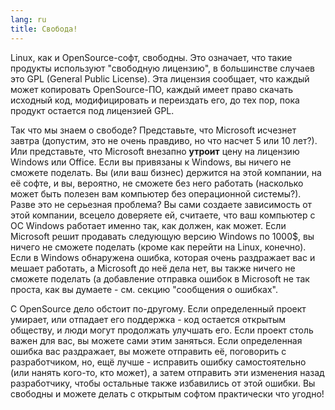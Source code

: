 ```yaml
---
lang: ru
title: Свобода!
---
```


Linux, как и OpenSource-софт, свободны. Это означает, что такие
продукты используют "свободную лицензию", в большинстве случаев
это  GPL (General Public License). Эта лицензия сообщает, что каждый
может копировать OpenSource-ПО, каждый имеет право скачать исходный
код, модифицировать и переиздать его, до тех пор, пока продукт
остается под лицензией GPL.

Так что мы знаем о свободе? Представьте, что Microsoft исчезнет
завтра (допустим, это не очень правдиво, но что насчет 5 или 10 лет?).
Или представьте, что Microsoft внезапно <b>утроит</b> цену на лицензию
Windows или Office. Если вы привязаны к Windows, вы ничего не сможете
поделать. Вы (или ваш бизнес) держится на этой компании, на её софте,
и вы, вероятно, не сможете без него работать (насколько может быть 
полезен вам компьютер без операционной системы?). Разве это не
серьезная проблема? Вы сами создаете зависимость от этой компании,
всецело доверяете ей, считаете, что ваш компьютер с ОС Windows работает
именно так, как должен, как может. Если Microsoft решит продавать
следующую версию Windows по 1000$, вы ничего не сможете поделать 
(кроме как перейти на Linux, конечно). Если в Windows обнаружена ошибка,
которая очень раздражает вас и мешает работать, а Microsoft до неё дела
нет, вы также ничего не сможете поделать (а добавление отправка
ошибок в Microsoft не так проста, как вы думаете - см. секцию 
"сообщения о ошибках". 

С OpenSource дело обстоит по-другому. Если определенный проект умирает,
или отпадает его поддержка - код остается открытым обществу, и люди могут
продолжать улучшать его. Если проект столь важен для вас, вы можете сами
этим заняться. Если определенная ошибка вас раздражает, вы можете отправить
её, поговорить с разработчиком, но, ещё лучше - исправить ошибку самостоятельно
(или нанять кого-то, кто может), а затем отправить эти изменения назад
разработчику, чтобы остальные также избавились от этой ошибки. Вы свободны
и можете делать с открытым софтом практически что угодно!




